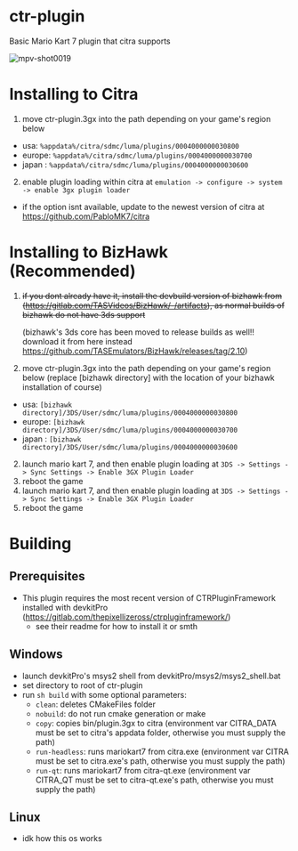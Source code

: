 # ctr-plugin

Basic Mario Kart 7 plugin that citra supports

![mpv-shot0019](https://i.imgur.com/iFsXWDD.jpeg)

# Installing to Citra
1. move ctr-plugin.3gx into the path depending on your game's region below
- usa: `%appdata%/citra/sdmc/luma/plugins/0004000000030800`
- europe: `%appdata%/citra/sdmc/luma/plugins/0004000000030700`
- japan : `%appdata%/citra/sdmc/luma/plugins/0004000000030600`
2. enable plugin loading within citra at `emulation -> configure -> system -> enable 3gx plugin loader`
- if the option isnt available, update to the newest version of citra at https://github.com/PabloMK7/citra

# Installing to BizHawk (Recommended)
1. ~~if you dont already have it, install the devbuild version of bizhawk from (https://gitlab.com/TASVideos/BizHawk/-/artifacts), as normal builds of bizhawk do not have 3ds support~~

   (bizhawk's 3ds core has been moved to release builds as well!! download it from here instead https://github.com/TASEmulators/BizHawk/releases/tag/2.10)
3. move ctr-plugin.3gx into the path depending on your game's region below (replace [bizhawk directory] with the location of your bizhawk installation of course)
- usa: `[bizhawk directory]/3DS/User/sdmc/luma/plugins/0004000000030800`
- europe: `[bizhawk directory]/3DS/User/sdmc/luma/plugins/0004000000030700`
- japan : `[bizhawk directory]/3DS/User/sdmc/luma/plugins/0004000000030600`
2. launch mario kart 7, and then enable plugin loading at `3DS -> Settings -> Sync Settings -> Enable 3GX Plugin Loader`
3. reboot the game
3. launch mario kart 7, and then enable plugin loading at `3DS -> Settings -> Sync Settings -> Enable 3GX Plugin Loader`
4. reboot the game

# Building
## Prerequisites 
  - This plugin requires the most recent version of CTRPluginFramework installed with devkitPro (https://gitlab.com/thepixellizeross/ctrpluginframework/)
    - see their readme for how to install it or smth
## Windows
  - launch devkitPro's msys2 shell from devkitPro/msys2/msys2_shell.bat
  - set directory to root of ctr-plugin
  - run `sh build` with some optional parameters:
    - `clean`: deletes CMakeFiles folder
    - `nobuild`: do not run cmake generation or make
    - `copy`: copies bin/plugin.3gx to citra (environment var CITRA_DATA must be set to citra's appdata folder, otherwise you must supply the path)
    - `run-headless`: runs mariokart7 from citra.exe (environment var CITRA must be set to citra.exe's path, otherwise you must supply the path)
    - `run-qt`: runs mariokart7 from citra-qt.exe (environment var CITRA_QT must be set to citra-qt.exe's path, otherwise you must supply the path)
	
## Linux
  - idk how this os works
